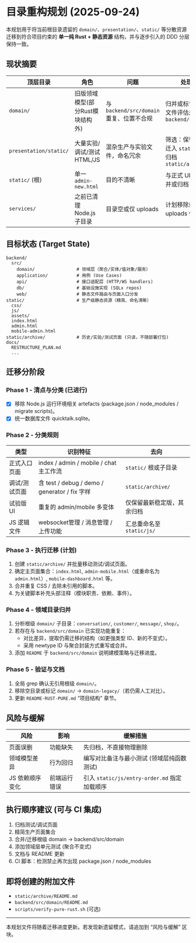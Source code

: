 # 目录重构规划 (2025-09-24)

本规划用于将当前根目录遗留的 `domain/`、`presentation/`、`static/` 等分散资源迁移到符合项目约束的 **单一纯 Rust + 静态资源** 结构，并与逐步引入的 DDD 分层保持一致。

## 现状摘要
| 顶层目录 | 角色 | 问题 | 处理策略 |
|----------|------|------|----------|
| `domain/` | 旧版领域模型(部分Rust模块结构外) | 与 `backend/src/domain` 重复、位置不合规 | 归并或标记废弃；逐文件评估是否迁入 `backend/src/domain` |
| `presentation/static/` | 大量实验/调试/测试 HTML/JS | 混杂生产与实验文件，命名冗余 | 筛选：保留必要页面迁入 `static/`，其余归档 `static/archive/` |
| `static/` (根) | 单一 `admin-new.html` | 目的不清晰 | 与正式 UI 对比后合并或归档 |
| `services/` | 之前已清理 Node.js 子目录 | 目录空或仅 uploads | 计划移除或并入统一 uploads 体系 |

## 目标状态 (Target State)

```
backend/
  src/
    domain/                # 领域层（聚合/实体/值对象/服务）
    application/           # 用例 (Use Cases)
    api/                   # 接口适配层 (HTTP/WS handlers)
    db/                    # 基础设施实现 (SQLx repos)
    web/                   # 静态文件路由与页面入口分发
static/                    # 生产级静态资源（精简、命名清晰）
  css/
  js/
  assets/
  index.html
  admin.html
  mobile-admin.html
static/archive/            # 历史/实验/测试页面 (只读，不随部署打包)
docs/
  RESTRUCTURE_PLAN.md
  ...
```

## 迁移分阶段
### Phase 1 - 清点与分类 (已进行)
- [x] 移除 Node.js 运行环境相关 artefacts (package.json / node_modules / migrate scripts)。
- [x] 统一数据库文件 quicktalk.sqlite。

### Phase 2 - 分类规则
| 类型 | 识别特征 | 去向 |
|------|----------|------|
| 正式入口页面 | index / admin / mobile / chat 主工作流 | `static/` 根或子目录 |
| 调试/测试页面 | 含 test / debug / demo / generator / fix 字样 | `static/archive/` |
| 试验版 UI | 重复的 admin/mobile 多变体 | 仅保留最新稳定版，其余归档 |
| JS 逻辑文件 | websocket管理 / 消息管理 / 上传功能 | 汇总重命名至 `static/js/` |

### Phase 3 - 执行迁移 (计划)
1. 创建 `static/archive/` 并批量移动测试/调试页面。
2. 确定主页面集合：`index.html`, `admin-mobile.html`（或重命名为 `admin.html`）, `mobile-dashboard.html` 等。
3. 合并重复 CSS / 去除未引用的脚本。
4. 为关键脚本补充头部注释（模块职责、依赖、事件）。

### Phase 4 - 领域目录归并
1. 分析根级 `domain/` 子目录：`conversation/`, `customer/`, `message/`, `shop/`。
2. 若存在与 `backend/src/domain` 已实现功能重复：
   - 对比差异，提取仍需迁移的结构（如更强类型 ID、新的不变式）。
   - 采用 newtype ID 与聚合封装方式重写或合并。
3. 添加 `README` 于 `backend/src/domain` 说明建模策略与迁移进度。

### Phase 5 - 验证与文档
1. 全局 grep 确认无引用根级 `domain/`。
2. 移除空目录或标记 `domain/` → `domain-legacy/`（若仍需人工对比）。
3. 更新 `README-RUST-PURE.md` “项目结构” 章节。

## 风险与缓解
| 风险 | 影响 | 缓解措施 |
|------|------|----------|
| 页面误删 | 功能缺失 | 先归档，不直接物理删除 |
| 领域模型差异 | 行为回归 | 编写对比备注与最小测试 (领域层纯函数测试) |
| JS 依赖顺序变化 | 前端运行错误 | 引入 `static/js/entry-order.md` 指定加载顺序 |

## 执行顺序建议 (可与 CI 集成)
1. 归档测试/调试页面
2. 精简生产页面集合
3. 合并/迁移根级 domain -> backend/src/domain
4. 添加领域层单元测试 (聚合不变式)
5. 文档与 README 更新
6. CI 脚本：检测禁止再次出现 package.json / node_modules

## 即将创建的附加文件
- `static/archive/README.md`
- `backend/src/domain/README.md`
- `scripts/verify-pure-rust.sh` (可选)

---
本规划文件将随着迁移进度更新。若发现新遗留模式，请追加到 “风险与缓解” 区块。
